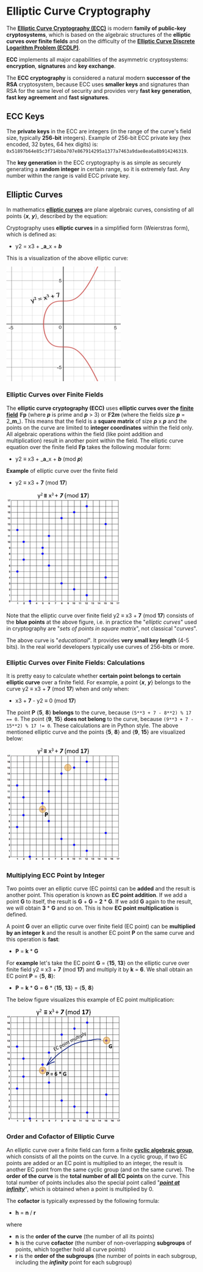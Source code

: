 # Elliptic Curve Cryptography

The [**Elliptic Curve Cryptography (ECC)**](https://en.wikipedia.org/wiki/Elliptic-curve\_cryptography) is modern **family of public-key cryptosystems**, which is based on the algebraic structures of the **elliptic curves over finite fields** and on the difficulty of the [**Elliptic Curve Discrete Logarithm Problem (ECDLP)**](https://en.wikipedia.org/wiki/Elliptic-curve\_cryptography#Rationale).

**ECC** implements all major capabilities of the asymmetric cryptosystems: **encryption**, **signatures** and **key exchange**.

The **ECC cryptography** is considered a natural modern **successor of the RSA** cryptosystem, because ECC uses **smaller keys** and signatures than RSA for the same level of security and provides very **fast key generation**, **fast key agreement** and **fast signatures**.


## ECC Keys

The **private keys** in the ECC are integers (in the range of the curve's field size, typically **256-bit** integers). Example of 256-bit ECC private key (hex encoded, 32 bytes, 64 hex digits) is: `0x51897b64e85c3f714bba707e867914295a1377a7463a9dae8ea6a8b914246319`.

The **key generation** in the ECC cryptography is as simple as securely generating a **random integer** in certain range, so it is extremely fast. Any number within the range is valid ECC private key.

## Elliptic Curves

In mathematics [**elliptic curves**](http://mathworld.wolfram.com/EllipticCurve.html) are plane algebraic curves, consisting of all points {_**x**_, _**y**_}, described by the equation:

Cryptography uses **elliptic curves** in a simplified form (Weierstras form), which is defined as:

* y2 = x3 + \_**a**\_x + _**b**_

This is a visualization of the above elliptic curve:

<img src="assets/elliptic-curve.png" alt="ECC Visualization" width="300" height="300">

### Elliptic Curves over Finite Fields

The **elliptic curve cryptography (ECC)** uses **elliptic curves over the** [**finite field**](https://en.wikipedia.org/wiki/Finite\_field) **𝔽p** (where _**p**_ is prime and _**p**_ > 3) or **𝔽2**_**m**_ (where the fields size _**p**_ = 2\_**m**\_). This means that the field is a **square matrix** of size _**p**_ x _**p**_ and the points on the curve are limited to **integer coordinates** within the field only. All algebraic operations within the field (like point addition and multiplication) result in another point within the field. The elliptic curve equation over the finite field **𝔽p** takes the following modular form:

* y2 ≡ x3 + \_**a**\_x + _**b**_ (mod _**p**_)

**Example** of elliptic curve over the finite field

* y2 ≡ x3 + **7** (mod **17**)

<img src="assets/elliptic-curve-over-finite-field-example.png" alt="ECC Visualization" width="300" height="300">


Note that the elliptic curve over finite field y2 ≡ x3 + **7** (mod **17**) consists of the **blue points** at the above figure, i.e. in practice the "_elliptic curves_" used in cryptography are "_sets of points in square matrix_", not classical "_curves_".

The above curve is "_educational_". It provides **very small key length** (4-5 bits). In the real world developers typically use curves of 256-bits or more.

### Elliptic Curves over Finite Fields: Calculations

It is pretty easy to calculate whether **certain point belongs to certain elliptic curve** over a finite field. For example, a point {_**x**_, _**y**_} belongs to the curve y2 ≡ x3 + **7** (mod **17**) when and only when:

* x3 + **7** - y2 ≡ 0 (mod **17**)

The point **P** {**5**, **8**} **belongs** to the curve, because `(5**3 + 7 - 8**2) % 17 == 0`. The point {**9**, **15**} **does not belong** to the curve, because `(9**3 + 7 - 15**2) % 17 != 0`. These calculations are in Python style. The above mentioned elliptic curve and the points {**5**, **8**} and {**9**, **15**} are visualized below:

<img src="assets/points-on-elliptic-curve-over-finite-field.png" alt="ECC Visualization" width="300" height="300">

### Multiplying ECC Point by Integer

Two points over an elliptic curve (EC points) can be **added** and the result is another point. This operation is known as **EC point addition**. If we add a point **G** to itself, the result is **G** + **G** = **2** \* **G**. If we add **G** again to the result, we will obtain **3** \* **G** and so on. This is how **EC point multiplication** is defined.

A point **G** over an elliptic curve over finite field (EC point) can be **multiplied by an integer** **k** and the result is another EC point **P** on the same curve and this operation is **fast**:

* **P** = **k** \* **G**

For **example** let's take the EC point **G** = {**15**, **13**} on the elliptic curve over finite field y2 ≡ x3 + **7** (mod **17**) and multiply it by **k** = **6**. We shall obtain an EC point **P** = {**5**, **8**}:

* **P** = **k** \* **G** = **6** \* {**15**, **13**} = {**5**, **8**}

The below figure visualizes this example of EC point multiplication:

<img src="assets/ecc-multiply-point-example.png" alt="ECC Visualization" width="300" height="300">

### Order and Cofactor of Elliptic Curve

Аn elliptic curve over a finite field can form a finite [**cyclic algebraic group**](https://en.wikipedia.org/wiki/Cyclic\_group), which consists of all the points on the curve. In a cyclic group, if two EC points are added or an EC point is multiplied to an integer, the result is another EC point from the same cyclic group (and on the same curve). The **order of the curve** is the **total number of all EC points** on the curve. This total number of points includes also the special point called "[_**point at infinity**_](https://en.wikipedia.org/wiki/Point\_at\_infinity)", which is obtained when a point is multiplied by 0.

The **cofactor** is typically expressed by the following formula:

* **h** = **n** / **r**

where

* **n** is the **order of the curve** (the number of all its points)
* **h** is the curve **cofactor** (the number of non-overlapping **subgroups** of points, which together hold all curve points)
* **r** is the **order of the subgroups** (the number of points in each subgroup, including the _**infinity**_ point for each subgroup)

